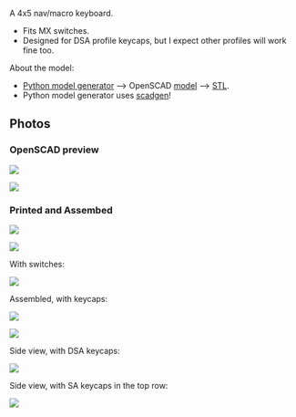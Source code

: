A 4x5 nav/macro keyboard.

- Fits MX switches.
- Designed for DSA profile keycaps, but I expect other profiles will work fine too.

About the model:

- [Python model generator](src/navpad/model.py) --> OpenSCAD [model](model.scad) --> [STL](model.stl).
- Python model generator uses [scadgen](https://github.com/tcteo/scadgen)!

## Photos

### OpenSCAD preview

![](photos/model01.png)

![](photos/model02.png)

### Printed and Assembed

![](photos/print01.jpg)

![](photos/print02.jpg)

With switches:

![](photos/switches.jpg)

Assembled, with keycaps:

![](photos/assembled01.jpg)

![](photos/assembled02.jpg)

Side view, with DSA keycaps:

![](photos/assembled03_side.jpg)

Side view, with SA keycaps in the top row:

![](photos/assembled04_side_dsa_sa.jpg)
